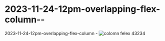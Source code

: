 # 2023-11-24-12pm-overlapping-flex-column--
2023-11-24-12pm-overlapping-flex-column -
![colomn felex  43234](https://github.com/ravinath93/2023-11-24-12pm-overlapping-flex-column--/assets/143611757/fefc2101-ecd2-46b6-b431-2f3e5dd64bee)
